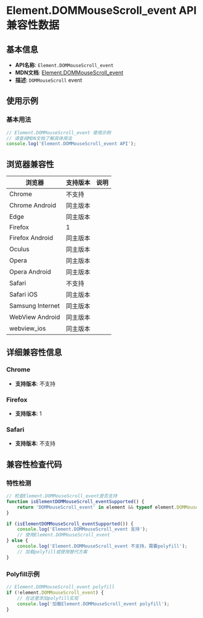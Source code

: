 # Element.DOMMouseScroll_event API 兼容性数据

## 基本信息

- **API名称**: `Element.DOMMouseScroll_event`
- **MDN文档**: [Element.DOMMouseScroll_event](https://developer.mozilla.org/docs/Web/API/Element/DOMMouseScroll_event)
- **描述**: `DOMMouseScroll` event

## 使用示例

### 基本用法

```javascript
// Element.DOMMouseScroll_event 使用示例
// 请查阅MDN文档了解具体用法
console.log('Element.DOMMouseScroll_event API');
```

## 浏览器兼容性

| 浏览器 | 支持版本 | 说明 |
|--------|----------|------|
| Chrome | 不支持 |  |
| Chrome Android | 同主版本 |  |
| Edge | 同主版本 |  |
| Firefox | 1 |  |
| Firefox Android | 同主版本 |  |
| Oculus | 同主版本 |  |
| Opera | 同主版本 |  |
| Opera Android | 同主版本 |  |
| Safari | 不支持 |  |
| Safari iOS | 同主版本 |  |
| Samsung Internet | 同主版本 |  |
| WebView Android | 同主版本 |  |
| webview_ios | 同主版本 |  |

## 详细兼容性信息

### Chrome

- **支持版本**: 不支持

### Firefox

- **支持版本**: 1

### Safari

- **支持版本**: 不支持

## 兼容性检查代码

### 特性检测

```javascript
// 检查Element.DOMMouseScroll_event是否支持
function isElementDOMMouseScroll_eventSupported() {
    return 'DOMMouseScroll_event' in element && typeof element.DOMMouseScroll_event === 'function';
}

if (isElementDOMMouseScroll_eventSupported()) {
    console.log('Element.DOMMouseScroll_event 支持');
    // 使用Element.DOMMouseScroll_event
} else {
    console.log('Element.DOMMouseScroll_event 不支持，需要polyfill');
    // 加载polyfill或使用替代方案
}
```

### Polyfill示例

```javascript
// Element.DOMMouseScroll_event polyfill
if (!element.DOMMouseScroll_event) {
    // 在这里添加polyfill实现
    console.log('加载Element.DOMMouseScroll_event polyfill');
}
```

